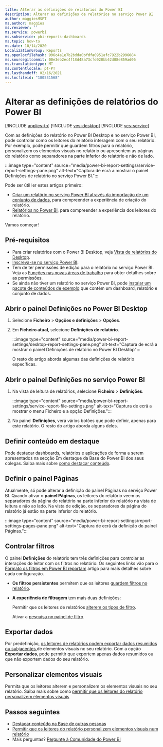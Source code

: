 ```yaml
---
title: Alterar as definições de relatórios do Power BI
description: Alterar as definições de relatórios no serviço Power BI
author: maggiesMSFT
ms.author: maggies
ms.reviewer: ''
ms.service: powerbi
ms.subservice: pbi-reports-dashboards
ms.topic: how-to
ms.date: 10/14/2020
LocalizationGroup: Reports
ms.openlocfilehash: 996c4a1e7b2bdda0bfdfa0951afc7922b2996084
ms.sourcegitcommit: 00e3eb2ec4f18d48a73cfd020bb42d08e859ad06
ms.translationtype: MT
ms.contentlocale: pt-PT
ms.lasthandoff: 02/16/2021
ms.locfileid: "100531568"
---
```

# <a name="change-settings-for-power-bi-reports"></a>Alterar as definições de relatórios do Power BI

[!INCLUDE [applies-to](../includes/applies-to.md)] [!INCLUDE [yes-desktop](../includes/yes-desktop.md)] [!INCLUDE [yes-service](../includes/yes-service.md)]

Com as definições do relatório no Power BI Desktop e no serviço Power BI, pode controlar como os leitores do relatório interagem com o seu relatório. Por exemplo, pode permitir que guardem filtros para o relatório, personalizem os elementos visuais no relatório ou apresentem as páginas do relatório como separadores na parte inferior do relatório e não de lado.

:::image type="content" source="media/power-bi-report-settings/service-report-settings-pane.png" alt-text="Captura de ecrã a mostrar o painel Definições de relatório no serviço Power BI.":::

Pode ser útil ler estes artigos primeiro:

- [Criar um relatório no serviço Power BI através da importação de um conjunto de dados](service-report-create-new.md), para compreender a experiência de criação do relatório.
- [Relatórios no Power BI](../consumer/end-user-reports.md), para compreender a experiência dos leitores do relatório.

 Vamos começar!

## <a name="prerequisites"></a>Pré-requisitos

- Para criar relatórios com o Power BI Desktop, veja [Vista de relatórios do Desktop](desktop-report-view.md).
- [Inscreva-se no serviço Power BI](../fundamentals/service-self-service-signup-for-power-bi.md). 
- Tem de ter permissões de edição para o relatório no serviço Power BI. Veja as [Funções nas novas áreas de trabalho](../collaborate-share/service-new-workspaces.md#roles-in-the-new-workspaces) para obter detalhes sobre as permissões.
- Se ainda não tiver um relatório no serviço Power BI, pode [instalar um pacote de conteúdos de exemplo](sample-datasets.md#install-built-in-content-packs) que contém um dashboard, relatório e conjunto de dados.

## <a name="open-the-settings-pane-in-power-bi-desktop"></a>Abrir o painel Definições no Power BI Desktop

1. Selecione **Ficheiro** > **Opções e definições** > **Opções**.
1. Em **Ficheiro atual**, selecione **Definições de relatório**.

    :::image type="content" source="media/power-bi-report-settings/desktop-report-settings-pane.png" alt-text="Captura de ecrã a mostrar o painel Definições de relatório no Power BI Desktop":::

    O resto do artigo aborda algumas das definições de relatório específicas.

## <a name="open-the-settings-pane-in-the-power-bi-service"></a>Abrir o painel Definições no serviço Power BI

1. Na vista de leitura de relatórios, selecione **Ficheiro** > **Definições**.

    :::image type="content" source="media/power-bi-report-settings/service-report-file-settings.png" alt-text="Captura de ecrã a mostrar o menu Ficheiro e a opção Definições.":::

1. No painel **Definições**, verá vários botões que pode definir, apenas para este relatório. O resto do artigo aborda alguns deles.

## <a name="set-featured-content"></a>Definir conteúdo em destaque

Pode destacar dashboards, relatórios e aplicações de forma a serem apresentados na secção Em destaque da Base do Power BI dos seus colegas. Saiba mais sobre [como destacar conteúdo](../collaborate-share/service-featured-content.md).

## <a name="set-the-pages-pane"></a>Definir o painel Páginas

Atualmente, só pode alterar a definição do painel Páginas no serviço Power BI. Quando ativar o **painel Páginas**, os leitores do relatório veem os separadores da página do relatório na parte inferior do relatório na vista de leitura e não ao lado. Na vista de edição, os separadores da página do relatório já estão na parte inferior do relatório.

:::image type="content" source="media/power-bi-report-settings/report-settings-pages-pane.png" alt-text="Captura de ecrã da definição do painel Páginas.":::

## <a name="control-filters"></a>Controlar filtros

O painel **Definições** do relatório tem três definições para controlar as interações do leitor com os filtros no relatório. Os seguintes links vão para o [Formato os filtros em Power BI reportam](power-bi-report-filter.md) artigo para mais detalhes sobre cada configuração.

- **Os filtros persistentes** permitem que os leitores [guardem filtros no relatório](power-bi-report-filter.md#allow-saving-filters).
- **A experiência de filtragem** tem mais duas definições:
    
    Permitir que os leitores de relatórios [alterem os tipos de filtro](power-bi-report-filter.md#restrict-changes-to-filter-type).

    Ativar a [pesquisa no painel de filtro](power-bi-report-filter.md#filters-pane-search).

## <a name="export-data"></a>Exportar dados

Por predefinição, [os leitores de relatórios podem exportar dados resumidos ou subjacentes ](../consumer/end-user-export.md) de elementos visuais no seu relatório. Com a opção **Exportar dados**, pode permitir que exportem apenas dados resumidos ou que não exportem dados do seu relatório.

## <a name="personalize-visuals"></a>Personalizar elementos visuais

Permita que os leitores alterem e personalizem os elementos visuais no seu relatório. Saiba mais sobre como [permitir que os leitores do relatório personalizem elementos visuais](power-bi-personalize-visuals.md).

## <a name="next-steps"></a>Passos seguintes

* [Destacar conteúdo na Base de outras pessoas](../collaborate-share/service-featured-content.md)
* [Permitir que os leitores do relatório personalizem elementos visuais num relatório](power-bi-personalize-visuals.md)
* Mais perguntas? [Pergunte à Comunidade do Power BI](https://community.powerbi.com/)
